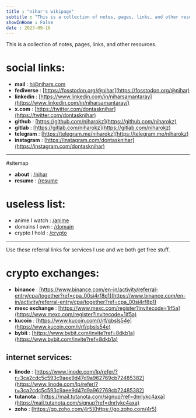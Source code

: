 ```yaml
---
title : "nihar's wikipage"
subtitle : "This is a collection of notes, pages, links, and other resources."
showInHome : False
date : 2023-09-16
---
```



This is a collection of notes, pages, links, and other resources.

# social links:
* **mail** : [hi@nihars.com](mailto:hi@nihars.com)
* **fediverse** : [https://fosstodon.org/@nihar](https://fosstodon.org/@nihar)
* **linkedin** : [https://www.linkedin.com/in/niharsamantaray](https://www.linkedin.com/in/niharsamantaray/)
* **x.com** : [https://twitter.com/dontasknihar](https://twitter.com/dontasknihar)
* **github** : [https://github.com/niharokz](https://github.com/niharokz)
* **gitlab** : [https://gitlab.com/niharokz](https://gitlab.com/niharokz)
* **telegram** : [https://telegram.me/niharokz](https://telegram.me/niharokz)
* **instagram** : [https://instagram.com/dontasknihar](https://instagram.com/dontasknihar)

---------------

#sitemap
* **about** : [/nihar](/nihar)
* **resume** : [/resume](/resume)

# useless list:
* anime I watch : [/anime](/anime)
* domains I own : [/domain](/domain)
* crypto I hold : [/crypto](/crypto)

---------------

Use these referral links for services I use and we both get free stuff.

# crypto exchanges:
* **binance** : [https://www.binance.com/en-in/activity/referral-entry/cpa/together?ref=cpa_00si4rf8p1](https://www.binance.com/en-in/activity/referral-entry/cpa/together?ref=cpa_00si4rf8p1)
* **mexc exchange** : [https://www.mexc.com/register?invitecode=1if5a](https://www.mexc.com/register?invitecode=1if5a)
* **kucoin** : [https://www.kucoin.com/r/rf/qbsls54e](https://www.kucoin.com/r/rf/qbsls54e)
* **bybit** : [https://www.bybit.com/invite?ref=8dkb1a](https://www.bybit.com/invite?ref=8dkb1a)

## internet services:
* **linode** : [https://www.linode.com/lp/refer/?r=3ca2cdc5c593c9aee9d47d9a962769cb72485382](https://www.linode.com/lp/refer/?r=3ca2cdc5c593c9aee9d47d9a962769cb72485382)
* **tutanota** : [https://mail.tutanota.com/signup?ref=dnrlykc4axa](https://mail.tutanota.com/signup?ref=dnrlykc4axa)
* **zoho** : [https://go.zoho.com/4r5](https://go.zoho.com/4r5)
